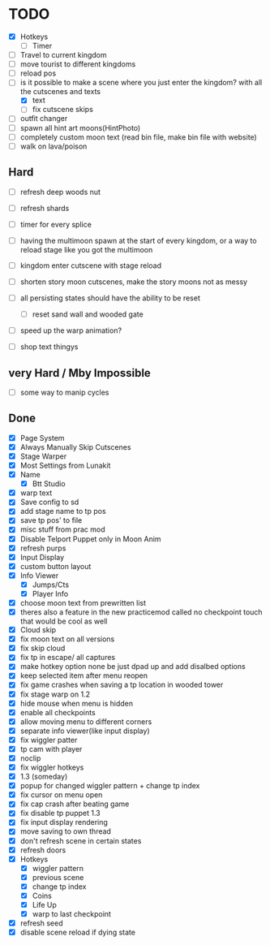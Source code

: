 # TODO

- [x] Hotkeys  
    - [ ] Timer  
- [ ] Travel to current kingdom  
- [ ] move tourist to different kingdoms  
- [ ] reload pos
- [ ] is it possible to make a scene where you just enter the kingdom? with all the cutscenes and texts  
    - [x] text  
    - [ ] fix cutscene skips  
- [ ] outfit changer  
- [ ] spawn all hint art moons(HintPhoto)
- [ ] completely custom moon text (read bin file, make bin file with website)  
- [ ] walk on lava/poison  

## Hard

- [ ] refresh deep woods nut  
- [ ] refresh shards  
- [ ] timer for every splice  
- [ ] having the multimoon spawn at the start of every kingdom, or a way to reload stage like you got the multimoon  
- [ ] kingdom enter cutscene with stage reload
- [ ] shorten story moon cutscenes, make the story moons not as messy  
- [ ] all persisting states should have the ability to be reset  
    - [ ] reset sand wall and wooded gate
- [ ] speed up the warp animation?
- [ ] shop text thingys  


## very Hard / Mby Impossible

- [ ] some way to manip cycles  

## Done

- [x] Page System  
- [x] Always Manually Skip Cutscenes  
- [x] Stage Warper  
- [x] Most Settings from Lunakit  
- [x] Name  
    - [x] Btt Studio  
- [x] warp text  
- [x] Save config to sd  
- [x] add stage name to tp pos  
- [x] save tp pos' to file  
- [x] misc stuff from prac mod  
- [x] Disable Telport Puppet only in Moon Anim  
- [x] refresh purps  
- [x] Input Display  
- [x] custom button layout  
- [x] Info Viewer  
    - [x] Jumps/Cts  
    - [x] Player Info
- [x] choose moon text from prewritten list  
- [x] theres also a feature in the new practicemod called no checkpoint touch that would be cool as well  
- [x] Cloud skip  
- [x] fix moon text on all versions  
- [x] fix skip cloud  
- [x] fix tp in escape/ all captures  
- [x] make hotkey option none be just dpad up and add disalbed options  
- [x] keep selected item after menu reopen  
- [x] fix game crashes when saving a tp location in wooded tower  
- [x] fix stage warp on 1.2  
- [x] hide mouse when menu is hidden  
- [x] enable all checkpoints  
- [x] allow moving menu to different corners  
- [x] separate info viewer(like input display)  
- [x] fix wiggler patter  
- [x] tp cam with player  
- [x] noclip  
- [x] fix wiggler hotkeys  
- [x] 1.3 (someday)  
- [x] popup for changed wiggler pattern + change tp index  
- [x] fix cursor on menu open  
- [x] fix cap crash after beating game  
- [x] fix disable tp puppet 1.3  
- [x] fix input display rendering  
- [x] move saving to own thread  
- [x] don't refresh scene in certain states  
- [x] refresh doors  
- [x] Hotkeys  
    - [x] wiggler pattern  
    - [x] previous scene  
    - [x] change tp index  
    - [x] Coins  
    - [x] Life Up  
    - [x] warp to last checkpoint  
- [x] refresh seed 
- [x] disable scene reload if dying state
